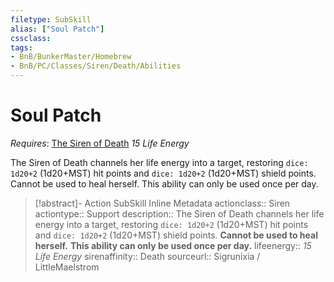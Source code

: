 ```yaml
---
filetype: SubSkill
alias: ["Soul Patch"]
cssclass: 
tags:
- BnB/BunkerMaster/Homebrew
- BnB/PC/Classes/Siren/Death/Abilities
---
```

# Soul Patch
*Requires*: [The Siren of Death](../The-Siren-of-Death.md)
_15 Life Energy_

The Siren of Death channels her life energy into a target, restoring `dice: 1d20+2` (1d20+MST) hit points and `dice: 1d20+2` (1d20+MST) shield points.
Cannot be used to heal herself.
This ability can only be used once per day.

>[!abstract]- Action SubSkill Inline Metadata
> actionclass:: Siren
> actiontype:: Support
> description:: The Siren of Death channels her life energy into a target, restoring `dice: 1d20+2` (1d20+MST) hit points and `dice: 1d20+2` (1d20+MST) shield points. __Cannot be used to heal herself.__ __This ability can only be used once per day.__
> lifeenergy:: _15 Life Energy_
> sirenaffinity:: Death
> sourceurl:: Sigrunixia / LittleMaelstrom
